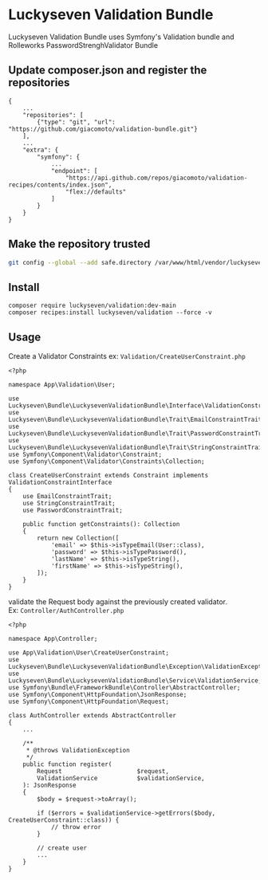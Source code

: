 # Luckyseven Validation Bundle
Luckyseven Validation Bundle uses Symfony's Validation bundle and Rolleworks PasswordStrenghValidator Bundle

## Update composer.json and register the repositories
```
{
    ...
    "repositories": [
        {"type": "git", "url":  "https://github.com/giacomoto/validation-bundle.git"}
    ],
    ...
    "extra": {
        "symfony": {
            ...
            "endpoint": [
                "https://api.github.com/repos/giacomoto/validation-recipes/contents/index.json",
                "flex://defaults"
            ]
        }
    }
}
```

## Make the repository trusted
```bash
git config --global --add safe.directory /var/www/html/vendor/luckyseven/validation
```

## Install
```
composer require luckyseven/validation:dev-main
composer recipes:install luckyseven/validation --force -v
```

## Usage
Create a Validator Constraints ex: ```Validation/CreateUserConstraint.php```
```
<?php

namespace App\Validation\User;

use Luckyseven\Bundle\LuckysevenValidationBundle\Interface\ValidationConstraintInterface;
use Luckyseven\Bundle\LuckysevenValidationBundle\Trait\EmailConstraintTrait;
use Luckyseven\Bundle\LuckysevenValidationBundle\Trait\PasswordConstraintTrait;
use Luckyseven\Bundle\LuckysevenValidationBundle\Trait\StringConstraintTrait;
use Symfony\Component\Validator\Constraint;
use Symfony\Component\Validator\Constraints\Collection;

class CreateUserConstraint extends Constraint implements ValidationConstraintInterface
{
    use EmailConstraintTrait;
    use StringConstraintTrait;
    use PasswordConstraintTrait;

    public function getConstraints(): Collection
    {
        return new Collection([
            'email' => $this->isTypeEmail(User::class),
            'password' => $this->isTypePassword(),
            'lastName' => $this->isTypeString(),
            'firstName' => $this->isTypeString(),
        ]);
    }
}
```
validate the Request body against the previously created validator.<br>
Ex: ```Controller/AuthController.php```
```
<?php

namespace App\Controller;

use App\Validation\User\CreateUserConstraint;
use Luckyseven\Bundle\LuckysevenValidationBundle\Exception\ValidationException;
use Luckyseven\Bundle\LuckysevenValidationBundle\Service\ValidationService;
use Symfony\Bundle\FrameworkBundle\Controller\AbstractController;
use Symfony\Component\HttpFoundation\JsonResponse;
use Symfony\Component\HttpFoundation\Request;

class AuthController extends AbstractController
{
    ...

    /**
     * @throws ValidationException
     */
    public function register(
        Request                     $request,
        ValidationService           $validationService,
    ): JsonResponse
    {
        $body = $request->toArray();

        if ($errors = $validationService->getErrors($body, CreateUserConstraint::class)) {
            // throw error
        }

        // create user
        ...
    }
}
```
